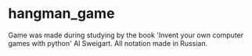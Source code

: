 # hangman_game

Game was made during studying by the book 'Invent your own computer games with python' Al Sweigart. All notation made in Russian.

